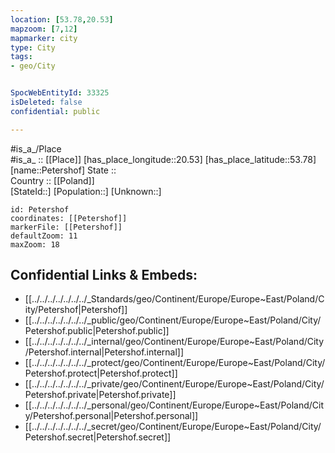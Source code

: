 ```yaml
---
location: [53.78,20.53] 
mapzoom: [7,12] 
mapmarker: city 
type: City
tags:
- geo/City


SpocWebEntityId: 33325
isDeleted: false
confidential: public

---
```

#is_a_/Place  
#is_a_ :: [[Place]] 
[has_place_longitude::20.53] 
[has_place_latitude::53.78] 
[name::Petershof] 
State ::  
Country :: [[Poland]]  
[StateId::] 
[Population::] 
[Unknown::] 


```leaflet
id: Petershof
coordinates: [[Petershof]] 
markerFile: [[Petershof]] 
defaultZoom: 11 
maxZoom: 18
```


## Confidential Links & Embeds: 
- [[../../../../../../../_Standards/geo/Continent/Europe/Europe~East/Poland/City/Petershof|Petershof]] 
- [[../../../../../../../_public/geo/Continent/Europe/Europe~East/Poland/City/Petershof.public|Petershof.public]] 
- [[../../../../../../../_internal/geo/Continent/Europe/Europe~East/Poland/City/Petershof.internal|Petershof.internal]] 
- [[../../../../../../../_protect/geo/Continent/Europe/Europe~East/Poland/City/Petershof.protect|Petershof.protect]] 
- [[../../../../../../../_private/geo/Continent/Europe/Europe~East/Poland/City/Petershof.private|Petershof.private]] 
- [[../../../../../../../_personal/geo/Continent/Europe/Europe~East/Poland/City/Petershof.personal|Petershof.personal]] 
- [[../../../../../../../_secret/geo/Continent/Europe/Europe~East/Poland/City/Petershof.secret|Petershof.secret]] 
